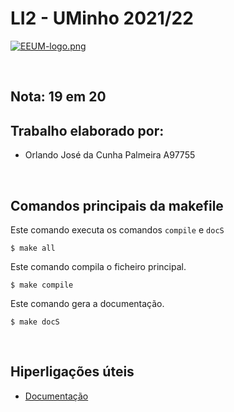 # LI2 - UMinho 2021/22

[![EEUM-logo.png](https://i.postimg.cc/50hZ17dj/EEUM-logo.png)](https://postimg.cc/N9xNkx0w)

<br>

## Nota: 19 em 20

## Trabalho elaborado por:
- Orlando José da Cunha Palmeira A97755

<br>

## Comandos principais da makefile
Este comando executa os comandos ```compile``` e ```docS```
```
$ make all
```
Este comando compila o ficheiro principal.
```
$ make compile
```
Este comando gera a documentação.
```
$ make docS
```

<br>

## Hiperligações úteis
- [Documentação](docs/html/index.html)